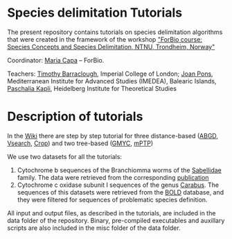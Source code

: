 # Species delimitation Tutorials

The present repository contains tutorials on species delimitation algorithms that were created in the framework of the workshop ["ForBio course: Species Concepts and Species Delimitation, NTNU, Trondheim, Norway"](http://www.forbio.uio.no/events/courses/2016/Species%20delimitation)


Coordinator: [Maria Capa](https://www.ntnu.edu/employees/maria.capa) – ForBio.

Teachers: [Timothy Barraclough](http://www.imperial.ac.uk/people/t.barraclough), Imperial College of London; [Joan Pons](http://imedea.uib-csic.es/ficha.php?pid=638&c=pub), Mediterranean Institute for Advanced Studies (IMEDEA), Balearic Islands, [Paschalia Kapli](http://sco.h-its.org/exelixis/people.html), Heidelberg Institute for Theoretical Studies   


# Description of tutorials

In the [Wiki](https://github.com/Pas-Kapli/tutorials/wiki) there are step by step tutorial for three distance-based ([ABGD](http://wwwabi.snv.jussieu.fr/public/abgd/), [Vsearch](https://github.com/torognes/vsearch), [Crop](https://github.com/tingchenlab)) and two tree-based ([GMYC](https://tmfujis.wordpress.com/2013/04/23/how-to-run-gmyc/), [mPTP](https://github.com/Pas-Kapli/mptp)) 

We use two datasets for all the tutorials:
1. Cytochrome b sequences of the Branchiomma worms of the [Sabellidae](https://en.wikipedia.org/wiki/Sabellidae) family. The data were retrieved from the corresponding [publication](http://onlinelibrary.wiley.com/doi/10.1111/zsc.12028/abstract)
2. Cytochrome c oxidase subunit I sequences of the genus [Carabus](https://en.wikipedia.org/wiki/Carabus). The sequences of this datasets were retrieved from the [BOLD](http://www.barcodinglife.org/) database, and they were filtered for sequences of problematic species definition.

All input and output files, as described in the tutorials, are included in the data folder of the repository. Binary, pre-compiled executables and auxillary scripts are also included in the misc folder of the data folder.
